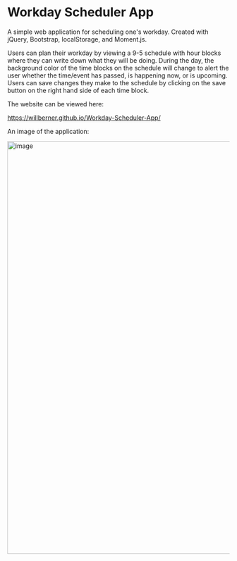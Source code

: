 # Workday Scheduler App

A simple web application for scheduling one's workday. Created with jQuery, Bootstrap, localStorage, and Moment.js.

Users can plan their workday by viewing a 9-5 schedule with hour blocks where they can write down what they will be doing. During the day, the background color of the time blocks on the schedule will change to alert the user whether the time/event has passed, is happening now, or is upcoming. Users can save changes they make to the schedule by clicking on the save button on the right hand side of each time block.

The website can be viewed here:

https://willberner.github.io/Workday-Scheduler-App/

An image of the application:

<img width="937" alt="image" src="https://user-images.githubusercontent.com/25047954/125397481-01c3ef80-e37c-11eb-9c85-d6301aaf2cbc.png">
